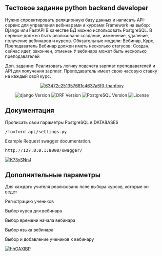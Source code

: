 ## Тестовое задание python backend developer

Нужно спроектировать реляционную базу данных и написать API-сервис для управления вебинарами и курсами
Framework на выбор: Django или FastAPI
В качестве БД можно использовать PostgreSQL.
В сервисе должно быть реализовано создание, изменение, удаление, получение вебинаров и курсов.
Обязательные модели: Вебинар, Курс, Преподаватель
Вебинар должен иметь несколько статусов: Создан, сейчас идет, закончен, отменен
У вебинара может быть несколько преподавателей
 
Доп. задание:
Реализовать логику подсчета зарплат преподавателей и API для получения зарплат. Преподаватель имеет свою часовую ставку на каждый свой курс.




<p align="center">
     <a href="https://ibb.co/s1c0hzr"><img src="https://i.ibb.co/SmHh2Gp/63472c251357681c4637a6f0-thanfoxy.png" alt="63472c251357681c4637a6f0-thanfoxy" border="0"></a>
</p>


<p align="center">
   <img src="https://img.shields.io/badge/django-4.1.6-blueviolet" alt="django Version" >
   <img src="https://img.shields.io/badge/DRF-3.14.0-blue" alt="DRF Version">
   <img src="https://img.shields.io/badge/PostgreSQL-14-orange" alt="PostgreSQL Version">
   <img src="https://img.shields.io/badge/LICENSE-MIT-brightgreen" alt="License">
</p>

## Документация


Прописать свои параметры PostgreSQL в DATABASES

<pre>
<span class="key">/foxford_api/settings.py</span>
</pre>



Example Request swagger documentation.

<pre>
<span class="key">http://127.0.0.1:8000/swagger/</span>
</pre>

<p align="left">
     <a href="https://ibb.co/DpNVv3T"><img src="https://i.ibb.co/hfk74pw/K73ySNnJ.jpg" alt="K73ySNnJ" border="0"></a>
</p>


## Дополнительные параметры

  Для каждого учителя реализовано поле выбора курсов, которые он ведет

  Регистрацию учеников
  
  Выбор курса для вебинара
  
  Выбор времени начала вебинара
  
  Выбор языка вебинара
  
  Выбор и добавление учеников к вебинару


<p align="left">
     <a href="https://ibb.co/mNBwhmv"><img src="https://i.ibb.co/DrbywNG/hhOAXIBP.jpg" alt="hhOAXIBP" border="0"></a>
</p>


